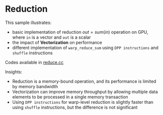 # Reduction

This sample illustrates:

- basic implementation of reduction $out = sum(in)$ operation on GPU, where `in` is a vector and `out` is a scalar
- the impact of **Vectorization** on performance
- different implementation of `warp_reduce_sum` using `DPP instructions` and `shuffle` instructions

Codes available in [reduce.cc](../examples/reduce.cc)

Insights:
- Reduction is a memory-bound operation, and its performance is limited by memory bandwidth
- Vectorization can improve memory throughput by allowing multiple data elements to be processed in a single memory transaction
- Using `DPP instructions` for warp-level reduction is slightly faster than using `shuffle` instructions, but the difference is not significant
